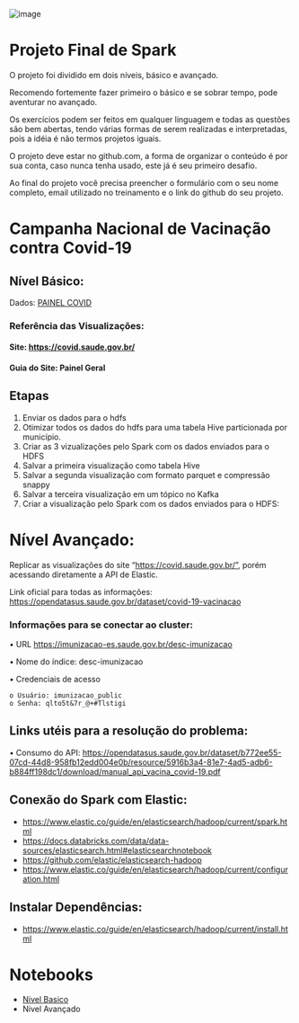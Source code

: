 ![image](https://scontent.fudi1-1.fna.fbcdn.net/v/t1.6435-9/159228906_3690079687713312_5035028843487831689_n.png?_nc_cat=103&ccb=1-3&_nc_sid=e3f864&_nc_eui2=AeGxu7tQmrCVud2XV6HZGYLSRkoGovk4dmVGSgai-Th2ZXD5wS-ueGqt9aNhGL9Et1o&_nc_ohc=iD7uFTi5lIYAX8Iohin&_nc_ht=scontent.fudi1-1.fna&oh=f23b72635179e9c304be0b3999930447&oe=60EC6AC5)

# Projeto Final de Spark

O projeto foi dividido em dois níveis, básico e avançado.

Recomendo fortemente fazer primeiro o básico e se sobrar tempo, pode aventurar no avançado.

Os exercícios podem ser feitos em qualquer linguagem e todas as questões são bem abertas, tendo várias formas de serem realizadas e interpretadas, pois a idéia é não termos projetos iguais.

O projeto deve estar no github.com, a forma de organizar o conteúdo é por sua conta, caso nunca tenha usado, este já é seu primeiro desafio.

Ao final do projeto você precisa preencher o formulário com o seu nome completo, email utilizado no treinamento e o link do github do seu projeto.

# Campanha Nacional de Vacinação contra Covid-19

## **Nível Básico**:
Dados: [PAINEL COVID](https://mobileapps.saude.gov.br/esusvepi/files/unAFkcaNDeXajurGB7LChj8SgQYS2ptm/04bd3419b22b9cc5c6efac2c6528100d_HIST_PAINEL_COVIDBR_06jul2021.rar)

### Referência das Visualizações:

#### Site: https://covid.saude.gov.br/

#### Guia do Site: Painel Geral

## **Etapas**
1. Enviar os dados para o hdfs
2. Otimizar todos os dados do hdfs para uma tabela Hive particionada por município.
3. Criar as 3 vizualizações pelo Spark com os dados enviados para o HDFS
4. Salvar a primeira visualização como tabela Hive
5. Salvar a segunda visualização com formato parquet e compressão snappy
6. Salvar a terceira visualização em um tópico no Kafka
7. Criar a visualização pelo Spark com os dados enviados para o HDFS:

# Nível Avançado:

Replicar as visualizações do site “https://covid.saude.gov.br/”, porém acessando diretamente a API de Elastic.

Link oficial para todas as informações: https://opendatasus.saude.gov.br/dataset/covid-19-vacinacao

### Informações para se conectar ao cluster: 

• URL https://imunizacao-es.saude.gov.br/desc-imunizacao

• Nome do índice: desc-imunizacao

• Credenciais de acesso

    o Usuário: imunizacao_public
    o Senha: qlto5t&7r_@+#Tlstigi

## Links utéis para a resolução do problema:

• Consumo do API: https://opendatasus.saude.gov.br/dataset/b772ee55-07cd-44d8-958fb12edd004e0b/resource/5916b3a4-81e7-4ad5-adb6-b884ff198dc1/download/manual_api_vacina_covid-19.pdf

## Conexão do Spark com Elastic:

- https://www.elastic.co/guide/en/elasticsearch/hadoop/current/spark.html
- https://docs.databricks.com/data/data-sources/elasticsearch.html#elasticsearchnotebook
- https://github.com/elastic/elasticsearch-hadoop
- https://www.elastic.co/guide/en/elasticsearch/hadoop/current/configuration.html

## Instalar Dependências:
- https://www.elastic.co/guide/en/elasticsearch/hadoop/current/install.html


# Notebooks

- [Nivel Basico](./Notebook/nivel_basico.ipynb)
- Nivel Avançado